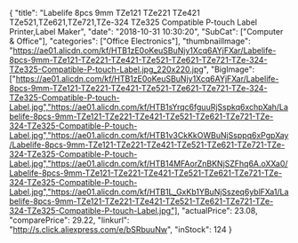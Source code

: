 {
	"title": "Labelife 8pcs 9mm TZe121 TZe221 TZe421 TZe521,TZe621,TZe721,TZe-324 TZe325 Compatible P-touch Label Printer,Label Maker",
	"date": "2018-10-31 10:30:20",
	"SubCat": ["Computer & Office"],
	"categories": ["Office Electronics"],
	"thumbnailImage": "https://ae01.alicdn.com/kf/HTB1zE0oKeuSBuNjy1Xcq6AYjFXar/Labelife-8pcs-9mm-TZe121-TZe221-TZe421-TZe521-TZe621-TZe721-TZe-324-TZe325-Compatible-P-touch-Label.jpg_220x220.jpg",
	"BigImage": ["https://ae01.alicdn.com/kf/HTB1zE0oKeuSBuNjy1Xcq6AYjFXar/Labelife-8pcs-9mm-TZe121-TZe221-TZe421-TZe521-TZe621-TZe721-TZe-324-TZe325-Compatible-P-touch-Label.jpg","https://ae01.alicdn.com/kf/HTB1sYrqc6fguuRjSspkq6xchpXah/Labelife-8pcs-9mm-TZe121-TZe221-TZe421-TZe521-TZe621-TZe721-TZe-324-TZe325-Compatible-P-touch-Label.jpg","https://ae01.alicdn.com/kf/HTB1v3CkKkOWBuNjSsppq6xPgpXay/Labelife-8pcs-9mm-TZe121-TZe221-TZe421-TZe521-TZe621-TZe721-TZe-324-TZe325-Compatible-P-touch-Label.jpg","https://ae01.alicdn.com/kf/HTB14MFAorZnBKNjSZFhq6A.oXXa0/Labelife-8pcs-9mm-TZe121-TZe221-TZe421-TZe521-TZe621-TZe721-TZe-324-TZe325-Compatible-P-touch-Label.jpg","https://ae01.alicdn.com/kf/HTB1L_GxKb1YBuNjSszeq6yblFXa1/Labelife-8pcs-9mm-TZe121-TZe221-TZe421-TZe521-TZe621-TZe721-TZe-324-TZe325-Compatible-P-touch-Label.jpg"],
	"actualPrice": 23.08,
	"comparePrice": 29.22,
	"linkurl": "http://s.click.aliexpress.com/e/bSRbuuNw",
	"inStock": 124
}
